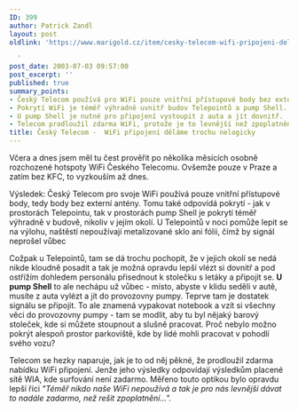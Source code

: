 ```yaml
---
ID: 399
author: Patrick Zandl
layout: post
oldlink: 'https://www.marigold.cz/item/cesky-telecom-wifi-pripojeni-delame-trochu-nelogicky

  '
post_date: 2003-07-03 09:57:00
post_excerpt: ''
published: true
summary_points:
- Český Telecom používá pro WiFi pouze vnitřní přístupové body bez externí antény.
- Pokrytí WiFi je téměř výhradně uvnitř budov Telepointů a pump Shell.
- U pump Shell je nutné pro připojení vystoupit z auta a jít dovnitř.
- Telecom prodloužil zdarma WiFi, protože je to levnější než zpoplatnění.
title: Český Telecom -  WiFi připojení děláme trochu nelogicky
---
```


<p>
Včera a dnes jsem měl tu čest prověřit po několika měsících osobně rozchozené hotspoty WiFi Českého Telecomu. Ovšemže pouze v Praze a zatím bez KFC, to vyzkouším až dnes. </p>

<p>
Výsledek: Český Telecom pro svoje WiFi používá pouze vnitřní přístupové body, tedy body bez externí antény. Tomu také odpovídá pokrytí - jak v prostorách Telepointu, tak v prostorách pump Shell je pokrytí téměř výhradně v budově, nikoliv v jejím okolí. U Telepointů v noci pomůže lepit se na výlohu, naštěstí nepoužívají metalizované sklo ani&#160;fólii, čímž by signál neprošel vůbec</p>

<p>
Cožpak u Telepointů, tam se dá trochu pochopit, že v jejich okolí se nedá nikde kloudně posadit a tak je možná opravdu lepší vlézt si dovnitř a pod ostřížím dohledem personálu přisednout k stolečku s letáky a připojit se. <STRONG>U pump Shell</STRONG> to ale nechápu už vůbec - místo, abyste v klidu seděli v autě, musíte z auta vylézt a jít do provozovny pumpy. Teprve tam je dostatek signálu se připojit. To ale znamená vypakovat notebook a vzít si všechny věci do provozovny pumpy - tam se modlit, aby tu byl nějaký barový stoleček, kde si můžete stoupnout a slušně pracovat. Proč nebylo možno pokrýt alespoň prostor parkoviště, kde by lidé mohli pracovat v pohodlí svého vozu?</p>

<p>
Telecom se hezky naparuje, jak je to od něj pěkné, že prodloužil zdarma nabídku WiFi připojení. Jenže jeho výsledky odpovídají výsledkům placené sítě WIA, kde surfování není zadarmo. Měřeno touto optikou bylo opravdu lepší říci <EM>"Téměř nikdo naše WiFi nepoužívá a tak je pro nás levnější dávat to nadále zadarmo, než rešit zpoplatnění...".</EM></p>